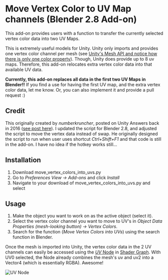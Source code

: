 # Move Vertex Color to UV Map channels (Blender 2.8 Add-on)

This add-on provides users with a function to transfer the currently selected vertex color data into two UV Maps.

This is extremely useful models for Unity. Unity only imports and provides one vertex color channel per mesh (see [Unity's Mesh API and notice how there is only one color property](https://docs.unity3d.com/ScriptReference/Mesh.html)). Though, Unity does provide up to 8 uv maps. Therefore, this add-on relocates extra vertex color data into that available UV data.

**Currently, this add-on replaces all data in the first two UV Maps in Blender!!** If you find a use for having the first UV map, and the extra vertex color data, let me know. Or, you can also implement it and provide a pull request :)

## Credit

This originally created by _numberkruncher_, posted on Unity Answers back in 2016 ([see post here](numberkruncher)). I updated the script for Blender 2.8, and adjusted the script to move the vertex data instead of swap. He originally designed the script to run when user uses shortcut _Ctrl+Shift+F1_ and that code is still in the add-on. I have no idea if the hotkey works still...

## Installation

1. Download move_vertex_colors_into_uvs.py
2. Go to _Preferences View -> Add-ons_ and click _Install_
3. Navigate to your download of move_vertex_colors_into_uvs.py and select

## Usage

1. Make the object you want to work on as the active object (select it).
2. Select the vertex color channel you want to move to UV's in _Object Data Properties (mesh-looking button) -> Vertex Colors_.
3. Search for the function (_Move Vertex Colors into UVs_) using the search function in Blender.

Once the mesh is imported into Unity, the vertex color data in the 2 UV channels can easily be accessed using the [_UV_ Node](https://docs.unity3d.com/Packages/com.unity.shadergraph@8.1/manual/UV-Node.html) in [Shader Graph](https://unity.com/shader-graph). With UV0 selected, the Node already combines the mesh's uv and uv2 into a Vector4 (which is essentially RGBA). Awesome!

![UV Node](https://bitinn.github.io/ScriptableRenderPipeline/ShaderGraph/images/UVNodeThumb.png)
